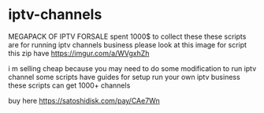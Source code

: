 # iptv-channels

MEGAPACK OF IPTV FORSALE
spent 1000$ to collect these
these scripts are for running iptv channels business
please look at this image for script this zip have
https://imgur.com/a/WVgxhZh

i m selling cheap because you may need to do some modification to run iptv channel
some scripts have guides for setup
run your own iptv business
these scripts can get 1000+ channels

buy here
https://satoshidisk.com/pay/CAe7Wn
